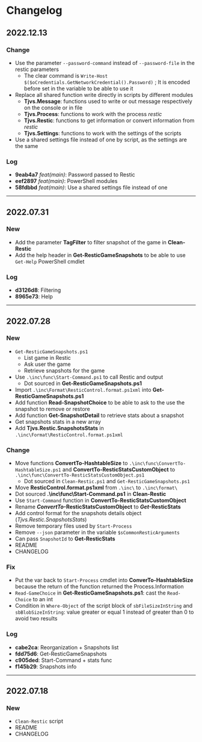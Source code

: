 # Changelog

## 2022.12.13

### Change

- Use the parameter `--password-command` instead of `--password-file` in the restic parameters
  - The clear command is `Write-Host $($oCredentials.GetNetworkCredential().Password)` ; It is encoded before set in the variable to be able to use it
- Replace all shared function write directly in scripts by different modules
  - **Tjvs.Message**: functions used to write or out message respectively on the console or in file
  - **Tjvs.Process**: functions to work with the process *restic*
  - **Tjvs.Restic**: functions to get information or convert information from *restic*
  - **Tjvs.Settings**: functions to work with the settings of the scripts
- Use a shared settings file instead of one by script, as the settings are the same

### Log

- **9eab4a7** *feat(main)*: Password passed to Restic
- **eef2897** *feat(main)*: PowerShell modules
- **58fdbbd** *feat(main)*: Use a shared settings file instead of one

---

## 2022.07.31

### New

- Add the parameter **TagFilter** to filter snapshot of the game in **Clean-Restic**
- Add the help header in **Get-ResticGameSnapshots** to be able to use `Get-Help` PowerShell cmdlet

### Log

- **d3126d8**: Filtering
- **8965e73**: Help

---

## 2022.07.28

### New

- `Get-ResticGameSnapshots.ps1`
  - List game in Restic
  - Ask user the game
  - Retrieve snapshots for the game
- Use `.\inc\func\Start-Command.ps1` to call Restic and output
  - Dot sourced in **Get-ResticGameSnapshots.ps1**
- Import `.\inc\Format\ResticControl.format.ps1xml` into **Get-ResticGameSnapshots.ps1**
- Add function **Read-SnapshotChoice** to be able to ask to the use the snapshot to remove or restore
- Add function **Get-SnapshotDetail** to retrieve stats about a snapshot
- Get snapshots stats in a new array
- Add **Tjvs.Restic.SnapshotsStats** in `.\inc\Format\ResticControl.format.ps1xml`

### Change

- Move functions **ConvertTo-HashtableSize** to `.\inc\func\ConvertTo-HashtableSize.ps1` and **ConvertTo-ResticStatsCustomObject** to `.\inc\func\ConvertTo-ResticStatsCustomObject.ps1`
  - Dot sourced in `Clean-Restic.ps1` and `Get-ResticGameSnapshots.ps1`
- Move **ResticControl.format.ps1xml** from `.\inc\` to `.\inc\format\`
- Dot sourced **.\inc\func\Start-Command.ps1** in **Clean-Restic**
- Use `Start-Command` function in **ConvertTo-ResticStatsCustomObject**
- Rename ***ConvertTo*-ResticStatsCustomObject** to ***Get*-ResticStats**
- Add control format for the snapshots details object (*Tjvs.Restic.SnapshotsStats*)
- Remove temporary files used by `Start-Process`
- Remove `--json` parameter in the variable `$sCommonResticArguments`
- Can pass `SnapshotId` to **Get-ResticStats**
- README
- CHANGELOG

### Fix

- Put the var back to `Start-Process` cmdlet into **ConverTo-HashtableSize** because the return of the function returned the Process.Information
- `Read-GameChoice` in **Get-ResticGameSnapshots.ps1**: cast the `Read-Choice` to an int
- Condition in `Where-Object` of the script block of `sbFileSizeInString` and `sbBlobSizeInString`: value greater or equal 1 instead of greater than 0 to avoid two results

### Log

- **cabe2ca**: Reorganization + Snapshots list
- **fdd75d6**: Get-ResticGameSnapshots
- **c905ded**: Start-Command + stats func
- **f145b29**: Snapshots info

---

## 2022.07.18

### New

- `Clean-Restic` script
- README
- CHANGELOG
